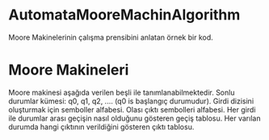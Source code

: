 # AutomataMooreMachinAlgorithm
Moore Makinelerinin çalışma prensibini anlatan örnek bir kod.

# Moore Makineleri

Moore makinesi aşağıda verilen beşli ile tanımlanabilmektedir.
Sonlu durumlar kümesi: q0, q1, q2, .... (q0 is başlangıç durumudur).
Girdi dizisini oluşturmak için semboller alfabesi.
Olası çıktı sembolleri alfabesi.
Her girdi ile durumlar arası geçişin nasıl olduğunu gösteren geçiş tablosu.
Her varılan durumda hangi çıktının verildiğini gösteren çıktı tablosu.
